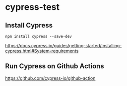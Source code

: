 # cypress-test

## Install Cypress

```
npm install cypress --save-dev
```

https://docs.cypress.io/guides/getting-started/installing-cypress.html#System-requirements


## Run Cypress on Github Actions

https://github.com/cypress-io/github-action
